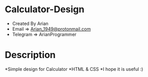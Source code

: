 # Calculator-Design
* Created By Arian
* Email => Arian_1949@protonmail.com
* Telegram => ArianProgrammer

# Description
*Simple design for Calculator
*HTML & CSS
*I hope it is useful :)
